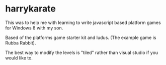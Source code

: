 harrykarate
===========

This was to help me with learning to write javascript based platform games for Windows 8 with my son. 

Based of the platforms game starter kit and ludus. (The example game is Rubba Rabbit).

The best way to modify the levels is "tiled" rather than visual studio if you would like to. 
